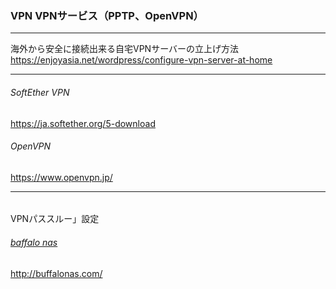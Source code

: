 ### VPN VPNサービス（PPTP、OpenVPN）
---

海外から安全に接続出来る自宅VPNサーバーの立上げ方法
https://enjoyasia.net/wordpress/configure-vpn-server-at-home

---
###### SoftEther VPN
https://ja.softether.org/5-download

###### OpenVPN
https://www.openvpn.jp/

---

######
######
######


VPNパススルー」設定

######  [baffalo nas](http://buffalonas.com/)
http://buffalonas.com/



```
```

```
```

```
```

```
```

```
```
